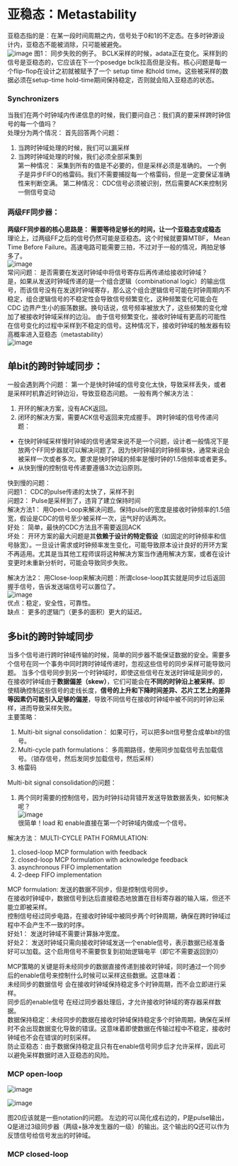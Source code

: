 # 亚稳态：Metastability
亚稳态指的是：在某一段时间周期之内，信号处于0和1的不定态。在多时钟源设计内，亚稳态不能被消除，只可能被避免。   
![image](https://github.com/user-attachments/assets/d16814e9-884d-435f-bf01-5a50a7d3ee7b)
图1： 同步失败的例子。  BCLK采样的时候，adata正在变化。采样到的信号是亚稳态的，它应该在下一个posedge bclk拉高但是没有。核心问题是每一个flip-flop在设计之初就被赋予了一个
setup time 和hold time。这些被采样的数据必须在setup-time hold-time期间保持稳定，否则就会陷入亚稳态的状态。   

### Synchronizers
当我们在两个时钟域内传递信息的时候，我们要问自己：我们真的要采样跨时钟信号的每一个值吗？  
处理分为两个情况： 首先回答两个问题：   
1. 当跨时钟域处理的时候，我们可以漏采样   
2. 当跨时钟域处理的时候，我们必须全部采集到     
第一种情况： 采集到所有的值是不必要的，但是采样必须是准确的。 一个例子是异步FIFO的格雷码。我们不需要捕捉每一个格雷码，但是一定要保证准确性来判断空满。
第二种情况： CDC信号必须被识别，然后需要ACK来控制另一侧信号变动

### 两级FF同步器：  
**两级FF同步器的核心思路是： 需要等待足够长的时间，让一个亚稳态变成稳态**  
理论上，过两级FF之后的信号仍然可能是亚稳态。这个时候就要算MTBF， Mean Time Before Failure。高速电路可能需要三拍，不过对于一般的情况，两拍足够多了。   
![image](https://github.com/user-attachments/assets/1d6c58f5-5d42-4c49-879f-ff248aeae882)   
常问问题： 是否需要在发送时钟域中将信号寄存后再传递给接收时钟域？  
是，如果从发送时钟域传递的是一个组合逻辑（combinational logic）的输出信号，而该信号没有在发送时钟域寄存，那么这个组合逻辑信号可能在时钟周期内不稳定，组合逻辑信号的不稳定性会导致信号频繁变化，这种频繁变化可能会在 CDC 边界产生小的振荡数据。换句话说，信号频率被放大了，这些频繁的变化增加了被接收时钟域采样的边沿。 由于信号频繁变化，接收时钟域有更高的可能性在信号变化的过程中采样到不稳定的信号。这种情况下，接收时钟域的触发器有较高概率进入亚稳态（metastability）  
![image](https://github.com/user-attachments/assets/3c9a278f-429e-4986-96d2-6056db38d25f)   

## 单bit的跨时钟域同步：   
一般会遇到两个问题： 第一个是快时钟域的信号变化太快，导致采样丢失，或者是采样时机靠近时钟边沿，导致亚稳态问题。 一般有两个解决方法：  
1. 开环的解决方案，没有ACK返回。    
2. 闭环的解决方案，需要ACK信号返回来完成握手。
跨时钟域的信号传递问题：  
- 在快时钟域采样慢时钟域的信号通常来说不是一个问题，设计者一般情况下是放两个FF同步器就可以解决问题了。因为快时钟域的时钟频率快，通常来说会被采样一次或者多次。要求是快时钟域的频率是慢时钟的1.5倍频率或者更多。  
- 从快到慢的控制信号传递要遵循3次边沿原则。  

快到慢的问题：  
问题1：  CDC的pulse传递的太快了，采样不到  
问题2：  Pulse是采样到了，违背了建立保持时间   
解决方法1： 用Open-Loop来解决问题。保持pulse的宽度是接收时钟频率的1.5倍宽，假设是CDC的信号至少被采样一次，运气好的话两次。  
好处： 简单，最快的CDC方法且不需要返回ACK  
坏处：  开环方案的最大问题是其**依赖于设计的特定假设**（如固定的时钟频率和信号脉宽）。一旦设计需求或时钟频率发生变化，可能导致原本设计良好的开环方案不再适用。尤其是当其他工程师误将这种解决方案当作通用解决方案，或者在设计变更时未重新分析时，可能会导致同步失败。      

解决方法2： 用Close-loop来解决问题：所谓close-loop其实就是同步过后返回握手信号，告诉发送端信号可以置位了。   
![image](https://github.com/user-attachments/assets/da2a5416-4b0f-48fa-869a-9ad1b3f6090a)   
优点：稳定，安全性，可靠性。  
缺点： 更多的逻辑门（更多的面积）更大的延迟。  

## 多bit的跨时钟域同步
当多个信号进行跨时钟域传输的时候，简单的同步器不能保证数据的安全。需要多个信号在同一个事务中同时跨时钟域传递时，忽视这些信号的同步采样可能导致问题。 当多个信号同步到另一个时钟域时，即使这些信号在发送时钟域是同步的，在接收时钟域由于**数据偏差（skew）**，它们可能会在**不同的时钟沿上被采样**。即使精确控制这些信号的走线长度，**信号的上升和下降时间差异、芯片工艺上的差异等因素仍可能引入足够的偏差**，导致不同信号在接收时钟域中被不同的时钟沿采样，进而导致采样失败。  
主要策略：  
1. Multi-bit signal consolidation： 如果可行，可以把多bit信号整合成单bit的信号。  
2. Multi-cycle path formulations： 多周期路径，使用同步加载信号去加载信号。（锁存信号，然后发同步加载信号，然后采样）  
3. 格雷码  

Multi-bit signal consolidation的问题： 
1. 两个同时需要的控制信号，因为时钟抖动背错开发送导致数据丢失，如何解决呢？    
![image](https://github.com/user-attachments/assets/f091baa2-0824-4e89-9f11-1598ed9babcb)    
很简单！load 和 enable直接在第一个时钟域内做成一个信号。      


解决方法： MULTI-CYCLE PATH FORMULATION:    
1. closed-loop MCP formulation with feedback  
2. closed-loop MCP formulation with acknowledge feedback  
3. asynchronous FIFO implementation  
4. 2-deep FIFO implementation


MCP formulation: 发送的数据不同步，但是控制信号同步。   
在接收时钟域中，数据信号到达后直接稳态地放置在目标寄存器的输入端，但还不能立即被采样。    
控制信号经过同步电路，在接收时钟域中被同步两个时钟周期，确保在跨时钟域过程中不会产生不一致的时序。   
好处1： 发送时钟域不需要计算脉冲宽度。   
好处2： 发送时钟域只需向接收时钟域发送一个enable信号，表示数据已经准备好可以加载。这个启用信号不需要恢复到初始逻辑电平（即它不需要返回到0）   

MCP策略的关键是将未经同步的数据直接传递到接收时钟域，同时通过一个同步后的enable信号来控制什么时候可以采样这些数据。这意味着：     
未经同步的数据信号 会在接收时钟域保持稳定多个时钟周期，而不会立即进行采样。    
同步后的enable信号 在经过同步器处理后，才允许接收时钟域的寄存器采样数据。    
数据保持稳定：未经同步的数据在接收时钟域保持稳定多个时钟周期，确保在采样时不会出现数据变化导致的错误。这意味着即使数据在传输过程中不稳定，接收时钟域也不会在错误的时刻采样。     
防止亚稳态：由于数据保持稳定且只有在enable信号同步后才允许采样，因此可以避免采样数据时进入亚稳态的风险。   
### MCP open-loop
![image](https://github.com/user-attachments/assets/92d6720f-4d85-4f61-840e-92baff83ec53)   

![image](https://github.com/user-attachments/assets/2e9b836f-daed-4dfa-ad1a-c8baff6f19c7)    

图20应该就是一些notation的问题。 左边的可以简化成右边的，P是pulse输出，Q是进过3级同步器（两级+脉冲发生器的一级）的输出。这个输出的Q还可以作为反馈信号给信号发出的时钟域。    

### MCP closed-loop




